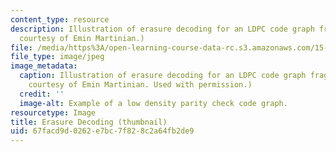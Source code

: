 ```yaml
---
content_type: resource
description: Illustration of erasure decoding for an LDPC code graph fragment. (Image
  courtesy of Emin Martinian.)
file: /media/https%3A/open-learning-course-data-rc.s3.amazonaws.com/15-098-special-seminar-in-applied-probability-and-stochastic-processes-spring-2006/67facd9d0262e7bc7f828c2a64fb2de9_15-098s06-th.jpg
file_type: image/jpeg
image_metadata:
  caption: Illustration of erasure decoding for an LDPC code graph fragment. (Image
    courtesy of Emin Martinian. Used with permission.)
  credit: ''
  image-alt: Example of a low density parity check code graph.
resourcetype: Image
title: Erasure Decoding (thumbnail)
uid: 67facd9d-0262-e7bc-7f82-8c2a64fb2de9
---
```

